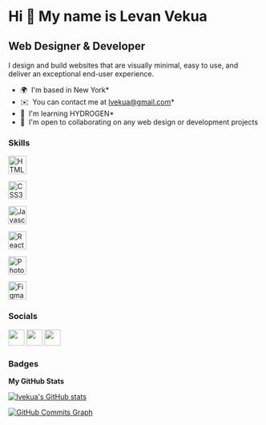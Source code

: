Hi 👋 My name is Levan Vekua
============================
Web Designer & Developer
------------------------
I design and build websites that are visually minimal, easy to use, and deliver an exceptional end-user experience.
* 🌍  I'm based in New York* 
* ✉️  You can contact me at [lvekua@gmail.com](mailto:lvekua@gmail.com)* 
* 🧠  I'm learning HYDROGEN* 
* 🤝  I'm open to collaborating on any web design or development projects

### Skills

<p align="left">

  <a href="https://developer.mozilla.org/en-US/docs/Glossary/HTML5"
    target="_blank"
    rel="noreferrer">
    <img
      src="https://raw.githubusercontent.com/danielcranney/readme-generator/main/public/icons/skills/html5-colored.svg"
      width="36"
      height="36"
      alt="HTML5" />
  </a>

  <a href="https://www.w3.org/TR/CSS/#css" target="_blank" rel="noreferrer">
    <img
    src="https://raw.githubusercontent.com/danielcranney/readme-generator/main/public/icons/skills/css3-colored.svg"
    width="36"
    height="36"
    alt="CSS3" />
  </a>

  <a href="https://developer.mozilla.org/en-US/docs/Web/JavaScript"
    target="_blank"
    rel="noreferrer">
    <img
      src="https://raw.githubusercontent.com/danielcranney/readme-generator/main/public/icons/skills/javascript-colored.svg"
      width="36"
      height="36"
      alt="Javascript" />
  </a>

  <a href="https://reactjs.org/" target="_blank" rel="noreferrer">
    <img
			src="https://raw.githubusercontent.com/danielcranney/readme-generator/main/public/icons/skills/react-colored.svg"
			width="36"
			height="36"
			alt="React" />
  </a>
  
  <a href="https://www.adobe.com/uk/products/photoshop.html"
		target="_blank"
		rel="noreferrer">
    <img
			src="https://raw.githubusercontent.com/danielcranney/readme-generator/main/public/icons/skills/photoshop-colored.svg"
			width="36"
			height="36"
			alt="Photoshop" />
  </a>

  <a href="https://www.figma.com/" target="_blank" rel="noreferrer">
    <img
			src="https://raw.githubusercontent.com/danielcranney/readme-generator/main/public/icons/skills/figma-colored.svg"
			width="36"
			height="36"
			alt="Figma" />
  </a>
</p>


### Socials

<p align="left"> <a href="https://www.github.com/lvekua" target="_blank" rel="noreferrer"><img src="https://raw.githubusercontent.com/danielcranney/readme-generator/main/public/icons/socials/github.svg" width="32" height="32" /></a> <a href="https://www.linkedin.com/in/lvekua" target="_blank" rel="noreferrer"><img src="https://raw.githubusercontent.com/danielcranney/readme-generator/main/public/icons/socials/linkedin.svg" width="32" height="32" /></a> <a href="https://www.twitter.com/lvekua" target="_blank" rel="noreferrer"><img src="https://raw.githubusercontent.com/danielcranney/readme-generator/main/public/icons/socials/twitter.svg" width="32" height="32" /></a></p>

### Badges

<b>My GitHub Stats</b>

<a href="http://www.github.com/lvekua"><img src="https://github-readme-stats.vercel.app/api?username=lvekua&show_icons=true&hide=&count_private=true&title_color=0891b2&text_color=ffffff&icon_color=0891b2&bg_color=1c1917&hide_border=true&show_icons=true" alt="lvekua's GitHub stats" /></a>

<a href="http://www.github.com/lvekua"><img src="https://activity-graph.herokuapp.com/graph?username=lvekua&bg_color=1c1917&color=ffffff&line=0891b2&point=ffffff&area_color=1c1917&area=true&hide_border=true&custom_title=GitHub%20Commits%20Graph" alt="GitHub Commits Graph" /></a>
